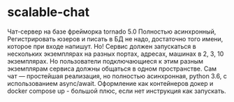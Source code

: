 # scalable-chat
Чат-сервер на базе фрейморка tornado 5.0 Полностью асинхронный, Регистрировать юзеров и писать в БД не надо, достаточно того имени, которое при входе напишут. Но! Сервис должен запускаться в нескольких экземплярах на разных портах, адресах, машинах в  2, 3, 10 экземплярах. Но пользователи подключающиеся к этим разным экземплярам сервиса должны общаться в одном пространстве. Сам чат — простейшая реализация, но полностью асинхронная, python 3.6, с использованием async/await. Оформление как контейнеров докер и docker compose up - большой плюс, если нет инструкция как запускать.